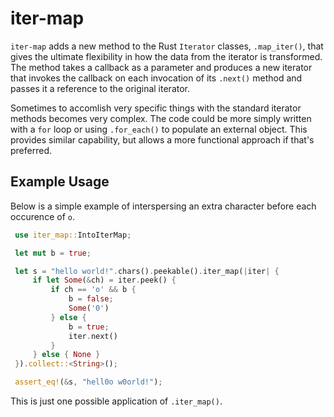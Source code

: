 # iter-map
`iter-map` adds a new method to the Rust `Iterator` classes, `.map_iter()`, that gives the ultimate flexibility in how the data from the iterator is transformed. The method takes a callback as a parameter and produces a new iterator that invokes the callback on each invocation of its `.next()` method and passes it a reference to the original iterator. 

Sometimes to accomlish very specific things with the standard iterator methods becomes very complex. The code could be more simply written with a `for` loop or using `.for_each()` to populate an external object. This provides similar capability, but allows a more functional approach if that's preferred.

## Example Usage

Below is a simple example of interspersing an extra character before each occurence of `o`.

```rust
 use iter_map::IntoIterMap;

 let mut b = true;

 let s = "hello world!".chars().peekable().iter_map(|iter| {
     if let Some(&ch) = iter.peek() {
         if ch == 'o' && b {
             b = false;
             Some('0')
         } else {
             b = true;
             iter.next()
         }
     } else { None }
 }).collect::<String>();

 assert_eq!(&s, "hell0o w0orld!");
```

This is just one possible application of `.iter_map()`. 
